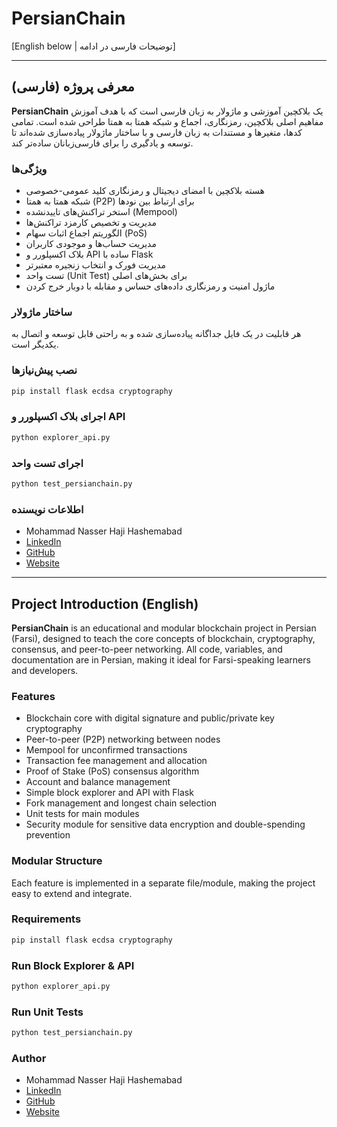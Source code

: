# PersianChain

[English below | توضیحات فارسی در ادامه]

---

## معرفی پروژه (فارسی)

**PersianChain** یک بلاکچین آموزشی و ماژولار به زبان فارسی است که با هدف آموزش مفاهیم اصلی بلاکچین، رمزنگاری، اجماع و شبکه همتا به همتا طراحی شده است. تمامی کدها، متغیرها و مستندات به زبان فارسی و با ساختار ماژولار پیاده‌سازی شده‌اند تا توسعه و یادگیری را برای فارسی‌زبانان ساده‌تر کند.

### ویژگی‌ها
- هسته بلاکچین با امضای دیجیتال و رمزنگاری کلید عمومی-خصوصی
- شبکه همتا به همتا (P2P) برای ارتباط بین نودها
- استخر تراکنش‌های تاییدنشده (Mempool)
- مدیریت و تخصیص کارمزد تراکنش‌ها
- الگوریتم اجماع اثبات سهام (PoS)
- مدیریت حساب‌ها و موجودی کاربران
- بلاک اکسپلورر و API ساده با Flask
- مدیریت فورک و انتخاب زنجیره معتبرتر
- تست واحد (Unit Test) برای بخش‌های اصلی
- ماژول امنیت و رمزنگاری داده‌های حساس و مقابله با دوبار خرج کردن

### ساختار ماژولار
هر قابلیت در یک فایل جداگانه پیاده‌سازی شده و به راحتی قابل توسعه و اتصال به یکدیگر است.

### نصب پیش‌نیازها

```bash
pip install flask ecdsa cryptography
```

### اجرای بلاک اکسپلورر و API

```bash
python explorer_api.py
```

### اجرای تست واحد

```bash
python test_persianchain.py
```

### اطلاعات نویسنده

- Mohammad Nasser Haji Hashemabad
- [LinkedIn](https://ir.linkedin.com/in/nasserhaji)
- [GitHub](https://github.com/nasserhaji)
- [Website](https://mohammadnasser.com/)

---

## Project Introduction (English)

**PersianChain** is an educational and modular blockchain project in Persian (Farsi), designed to teach the core concepts of blockchain, cryptography, consensus, and peer-to-peer networking. All code, variables, and documentation are in Persian, making it ideal for Farsi-speaking learners and developers.

### Features
- Blockchain core with digital signature and public/private key cryptography
- Peer-to-peer (P2P) networking between nodes
- Mempool for unconfirmed transactions
- Transaction fee management and allocation
- Proof of Stake (PoS) consensus algorithm
- Account and balance management
- Simple block explorer and API with Flask
- Fork management and longest chain selection
- Unit tests for main modules
- Security module for sensitive data encryption and double-spending prevention

### Modular Structure
Each feature is implemented in a separate file/module, making the project easy to extend and integrate.

### Requirements

```bash
pip install flask ecdsa cryptography
```

### Run Block Explorer & API

```bash
python explorer_api.py
```

### Run Unit Tests

```bash
python test_persianchain.py
```

### Author

- Mohammad Nasser Haji Hashemabad
- [LinkedIn](https://ir.linkedin.com/in/nasserhaji)
- [GitHub](https://github.com/nasserhaji)
- [Website](https://mohammadnasser.com/) 